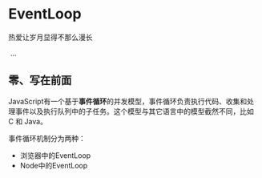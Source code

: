 # EventLoop

热爱让岁月显得不那么漫长

​													...

## 零、写在前面

JavaScript有一个基于**事件循环**的并发模型，事件循环负责执行代码、收集和处理事件以及执行队列中的子任务。这个模型与其它语言中的模型截然不同，比如 C 和 Java。

事件循环机制分为两种：

+ 浏览器中的EventLoop
+ Node中的EventLoop

